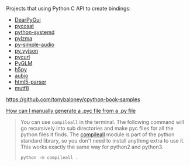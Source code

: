 Projects that using Python C API to create bindings:

- [DearPyGui](https://github.com/hoffstadt/DearPyGui)
- [pycosat](https://github.com/ContinuumIO/pycosat)
- [python-systemd](https://github.com/systemd/python-systemd)
- [pylzma](https://github.com/fancycode/pylzma)
- [py-simple-audio](https://github.com/hamiltron/py-simple-audio)
- [py_yyjson](https://github.com/TkTech/py_yyjson)
- [pycurl](https://github.com/pycurl/pycurl)
- [PyGLM](https://github.com/Zuzu-Typ/PyGLM)
- [h5py](https://github.com/h5py/h5py/blob/0981eee11b1a3a743a09adae852b062085b415b4/h5py/h5f.pyx#L129-L143)
- [aubio](https://github.com/aubio/aubio/tree/master/python)
- [html5-parser](https://github.com/kovidgoyal/html5-parser)
- [mutf8](https://github.com/TkTech/mutf8)

https://github.com/tonybaloney/cpython-book-samples

[How can I manually generate a .pyc file from a .py file](https://stackoverflow.com/questions/5607283/how-can-i-manually-generate-a-pyc-file-from-a-py-file)

> You can use `compileall` in the terminal. The following 
> command will go recursively into sub directories and make pyc files for 
> all the python files it finds. The [compileall](https://docs.python.org/2/library/compileall.html) module is part of the python standard library, so you don't need to 
> install anything extra to use it. This works exactly the same way for 
> python2 and python3.
> 
> ```python
> python -m compileall .
> ```
